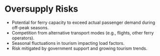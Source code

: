 # Oversupply Risks

- Potential for ferry capacity to exceed actual passenger demand during off-peak seasons.
- Competition from alternative transport modes (e.g., flights, other ferry operators).
- Seasonal fluctuations in tourism impacting load factors.
- Risk mitigated by government support and growing tourism trends.
